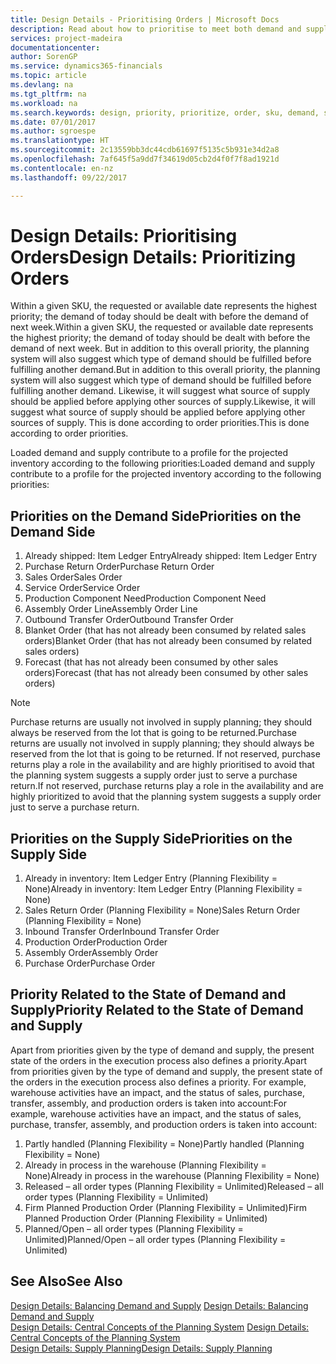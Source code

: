 ```yaml
---
title: Design Details - Prioritising Orders | Microsoft Docs
description: Read about how to prioritise to meet both demand and supply requirements.
services: project-madeira
documentationcenter: 
author: SorenGP
ms.service: dynamics365-financials
ms.topic: article
ms.devlang: na
ms.tgt_pltfrm: na
ms.workload: na
ms.search.keywords: design, priority, prioritize, order, sku, demand, supply
ms.date: 07/01/2017
ms.author: sgroespe
ms.translationtype: HT
ms.sourcegitcommit: 2c13559bb3dc44cdb61697f5135c5b931e34d2a8
ms.openlocfilehash: 7af645f5a9dd7f34619d05cb2d4f0f7f8ad1921d
ms.contentlocale: en-nz
ms.lasthandoff: 09/22/2017

---
```

# <a name="design-details-prioritizing-orders"></a><span data-ttu-id="cffd1-103">Design Details: Prioritising Orders</span><span class="sxs-lookup"><span data-stu-id="cffd1-103">Design Details: Prioritizing Orders</span></span>
<span data-ttu-id="cffd1-104">Within a given SKU, the requested or available date represents the highest priority; the demand of today should be dealt with before the demand of next week.</span><span class="sxs-lookup"><span data-stu-id="cffd1-104">Within a given SKU, the requested or available date represents the highest priority; the demand of today should be dealt with before the demand of next week.</span></span> <span data-ttu-id="cffd1-105">But in addition to this overall priority, the planning system will also suggest which type of demand should be fulfilled before fulfilling another demand.</span><span class="sxs-lookup"><span data-stu-id="cffd1-105">But in addition to this overall priority, the planning system will also suggest which type of demand should be fulfilled before fulfilling another demand.</span></span> <span data-ttu-id="cffd1-106">Likewise, it will suggest what source of supply should be applied before applying other sources of supply.</span><span class="sxs-lookup"><span data-stu-id="cffd1-106">Likewise, it will suggest what source of supply should be applied before applying other sources of supply.</span></span> <span data-ttu-id="cffd1-107">This is done according to order priorities.</span><span class="sxs-lookup"><span data-stu-id="cffd1-107">This is done according to order priorities.</span></span>  
  
<span data-ttu-id="cffd1-108">Loaded demand and supply contribute to a profile for the projected inventory according to the following priorities:</span><span class="sxs-lookup"><span data-stu-id="cffd1-108">Loaded demand and supply contribute to a profile for the projected inventory according to the following priorities:</span></span>  
  
## <a name="priorities-on-the-demand-side"></a><span data-ttu-id="cffd1-109">Priorities on the Demand Side</span><span class="sxs-lookup"><span data-stu-id="cffd1-109">Priorities on the Demand Side</span></span>  
1. <span data-ttu-id="cffd1-110">Already shipped: Item Ledger Entry</span><span class="sxs-lookup"><span data-stu-id="cffd1-110">Already shipped: Item Ledger Entry</span></span>  
2. <span data-ttu-id="cffd1-111">Purchase Return Order</span><span class="sxs-lookup"><span data-stu-id="cffd1-111">Purchase Return Order</span></span>  
3. <span data-ttu-id="cffd1-112">Sales Order</span><span class="sxs-lookup"><span data-stu-id="cffd1-112">Sales Order</span></span>  
4. <span data-ttu-id="cffd1-113">Service Order</span><span class="sxs-lookup"><span data-stu-id="cffd1-113">Service Order</span></span>  
5. <span data-ttu-id="cffd1-114">Production Component Need</span><span class="sxs-lookup"><span data-stu-id="cffd1-114">Production Component Need</span></span>  
6. <span data-ttu-id="cffd1-115">Assembly Order Line</span><span class="sxs-lookup"><span data-stu-id="cffd1-115">Assembly Order Line</span></span>  
7. <span data-ttu-id="cffd1-116">Outbound Transfer Order</span><span class="sxs-lookup"><span data-stu-id="cffd1-116">Outbound Transfer Order</span></span>  
8. <span data-ttu-id="cffd1-117">Blanket Order (that has not already been consumed by related sales orders)</span><span class="sxs-lookup"><span data-stu-id="cffd1-117">Blanket Order (that has not already been consumed by related sales orders)</span></span>  
9. <span data-ttu-id="cffd1-118">Forecast (that has not already been consumed by other sales orders)</span><span class="sxs-lookup"><span data-stu-id="cffd1-118">Forecast (that has not already been consumed by other sales orders)</span></span>  
  
> [!NOTE]  
>  <span data-ttu-id="cffd1-119">Purchase returns are usually not involved in supply planning; they should always be reserved from the lot that is going to be returned.</span><span class="sxs-lookup"><span data-stu-id="cffd1-119">Purchase returns are usually not involved in supply planning; they should always be reserved from the lot that is going to be returned.</span></span> <span data-ttu-id="cffd1-120">If not reserved, purchase returns play a role in the availability and are highly prioritised to avoid that the planning system suggests a supply order just to serve a purchase return.</span><span class="sxs-lookup"><span data-stu-id="cffd1-120">If not reserved, purchase returns play a role in the availability and are highly prioritized to avoid that the planning system suggests a supply order just to serve a purchase return.</span></span>  
  
## <a name="priorities-on-the-supply-side"></a><span data-ttu-id="cffd1-121">Priorities on the Supply Side</span><span class="sxs-lookup"><span data-stu-id="cffd1-121">Priorities on the Supply Side</span></span>  
1. <span data-ttu-id="cffd1-122">Already in inventory: Item Ledger Entry (Planning Flexibility = None)</span><span class="sxs-lookup"><span data-stu-id="cffd1-122">Already in inventory: Item Ledger Entry (Planning Flexibility = None)</span></span>  
2. <span data-ttu-id="cffd1-123">Sales Return Order (Planning Flexibility = None)</span><span class="sxs-lookup"><span data-stu-id="cffd1-123">Sales Return Order (Planning Flexibility = None)</span></span>  
3. <span data-ttu-id="cffd1-124">Inbound Transfer Order</span><span class="sxs-lookup"><span data-stu-id="cffd1-124">Inbound Transfer Order</span></span>  
4. <span data-ttu-id="cffd1-125">Production Order</span><span class="sxs-lookup"><span data-stu-id="cffd1-125">Production Order</span></span>  
5. <span data-ttu-id="cffd1-126">Assembly Order</span><span class="sxs-lookup"><span data-stu-id="cffd1-126">Assembly Order</span></span>  
6. <span data-ttu-id="cffd1-127">Purchase Order</span><span class="sxs-lookup"><span data-stu-id="cffd1-127">Purchase Order</span></span>  
  
## <a name="priority-related-to-the-state-of-demand-and-supply"></a><span data-ttu-id="cffd1-128">Priority Related to the State of Demand and Supply</span><span class="sxs-lookup"><span data-stu-id="cffd1-128">Priority Related to the State of Demand and Supply</span></span>  
<span data-ttu-id="cffd1-129">Apart from priorities given by the type of demand and supply, the present state of the orders in the execution process also defines a priority.</span><span class="sxs-lookup"><span data-stu-id="cffd1-129">Apart from priorities given by the type of demand and supply, the present state of the orders in the execution process also defines a priority.</span></span> <span data-ttu-id="cffd1-130">For example, warehouse activities have an impact, and the status of sales, purchase, transfer, assembly, and production orders is taken into account:</span><span class="sxs-lookup"><span data-stu-id="cffd1-130">For example, warehouse activities have an impact, and the status of sales, purchase, transfer, assembly, and production orders is taken into account:</span></span>  
  
1. <span data-ttu-id="cffd1-131">Partly handled (Planning Flexibility = None)</span><span class="sxs-lookup"><span data-stu-id="cffd1-131">Partly handled (Planning Flexibility = None)</span></span>  
2. <span data-ttu-id="cffd1-132">Already in process in the warehouse (Planning Flexibility = None)</span><span class="sxs-lookup"><span data-stu-id="cffd1-132">Already in process in the warehouse (Planning Flexibility = None)</span></span>  
3. <span data-ttu-id="cffd1-133">Released – all order types (Planning Flexibility = Unlimited)</span><span class="sxs-lookup"><span data-stu-id="cffd1-133">Released – all order types (Planning Flexibility = Unlimited)</span></span>  
4. <span data-ttu-id="cffd1-134">Firm Planned Production Order (Planning Flexibility = Unlimited)</span><span class="sxs-lookup"><span data-stu-id="cffd1-134">Firm Planned Production Order (Planning Flexibility = Unlimited)</span></span>  
5. <span data-ttu-id="cffd1-135">Planned/Open – all order types (Planning Flexibility = Unlimited)</span><span class="sxs-lookup"><span data-stu-id="cffd1-135">Planned/Open – all order types (Planning Flexibility = Unlimited)</span></span>  
  
## <a name="see-also"></a><span data-ttu-id="cffd1-136">See Also</span><span class="sxs-lookup"><span data-stu-id="cffd1-136">See Also</span></span>  
<span data-ttu-id="cffd1-137">[Design Details: Balancing Demand and Supply](design-details-balancing-demand-and-supply.md) </span><span class="sxs-lookup"><span data-stu-id="cffd1-137">[Design Details: Balancing Demand and Supply](design-details-balancing-demand-and-supply.md) </span></span>  
<span data-ttu-id="cffd1-138">[Design Details: Central Concepts of the Planning System](design-details-central-concepts-of-the-planning-system.md) </span><span class="sxs-lookup"><span data-stu-id="cffd1-138">[Design Details: Central Concepts of the Planning System](design-details-central-concepts-of-the-planning-system.md) </span></span>  
[<span data-ttu-id="cffd1-139">Design Details: Supply Planning</span><span class="sxs-lookup"><span data-stu-id="cffd1-139">Design Details: Supply Planning</span></span>](design-details-supply-planning.md)
